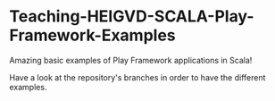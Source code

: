 # Teaching-HEIGVD-SCALA-Play-Framework-Examples
Amazing basic examples of Play Framework applications in Scala!

Have a look at the repository's branches in order to have the different examples.
